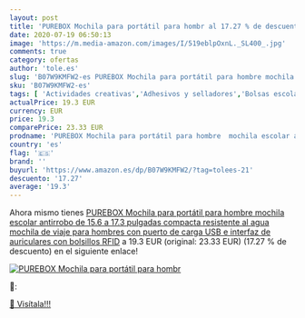 ```yaml
---
layout: post
title: 'PUREBOX Mochila para portátil para hombr al 17.27 % de descuento'
date: 2020-07-19 06:50:13
image: 'https://m.media-amazon.com/images/I/519eblpOxnL._SL400_.jpg'
comments: true
category: ofertas
author: 'tole.es'
slug: 'B07W9KMFW2-es PUREBOX Mochila para portátil para hombre mochila escolar...'
sku: 'B07W9KMFW2-es'
tags: [ 'Actividades creativas','Adhesivos y selladores','Bolsas escolares','Bricolaje y herramientas','Cuchillos de cocina','Equipaje','Ferretería','Hogar y cocina','Juegos de cuchillos de cocina','Juguetes','Juguetes y juegos','Lápices de colores para niños','Material de escritura y dibujo para niños','Mochilas, estuches y sets escolares','Pegamentos instantáneos','Utensilios de cocina','escolar','mochila', ]
actualPrice: 19.3 EUR
currency: EUR
price: 19.3
comparePrice: 23.33 EUR
prodname: 'PUREBOX Mochila para portátil para hombre  mochila escolar antirrobo de 15.6 a 17.3 pulgadas  compacta  resistente al agua  mochila de viaje para hombres con puerto de carga USB e interfaz de auriculares con bolsillos RFID'
country: 'es'
flag: '🇪🇸'
brand: ''
buyurl: 'https://www.amazon.es/dp/B07W9KMFW2/?tag=tolees-21'
descuento: '17.27'
average: '19.3'
---
```


Ahora mismo tienes [PUREBOX Mochila para portátil para hombre  mochila escolar antirrobo de 15.6 a 17.3 pulgadas  compacta  resistente al agua  mochila de viaje para hombres con puerto de carga USB e interfaz de auriculares con bolsillos RFID](https://www.amazon.es/dp/B07W9KMFW2/?tag=tolees-21) a 19.3 EUR (original: 23.33 EUR) (17.27 %  de descuento) en el siguiente enlace!

[![PUREBOX Mochila para portátil para hombr](https://m.media-amazon.com/images/I/519eblpOxnL._SL400_.jpg)](https://www.amazon.es/dp/B07W9KMFW2/?tag=tolees-21)

🔎:


[🛒 Visítala!!!](https://www.amazon.es/dp/B07W9KMFW2/?tag=tolees-21)
